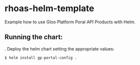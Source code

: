# rhoas-helm-template

Example how to use Gloo Platform Poral API Products with Helm.

## Running the chart:

. Deploy the helm chart setting the appropriate values:
 
```
$ helm install gp-portal-config .
```